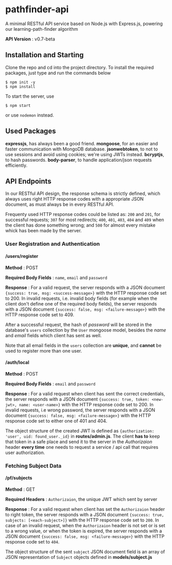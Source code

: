 # pathfinder-api
A minimal RESTful API service based on Node.js with Express.js, powering our learning-path-finder algorithm

**API Version** : v0.7-beta

## Installation and Starting
Clone the repo and cd into the project directory. To install the required packages, just type and run the commands below
```
$ npm init -y
$ npm install
```

To start the server, use
```
$ npm start
```
or use `nodemon` instead.

## Used Packages
**expressjs**, has always been a good friend.
**mongoose**, for an easier and faster communication with MongoDB database.
**jsonwebtoken**, to not to use sessions and avoid using cookies; we're using JWTs instead.
**bcryptjs**, to hash passwords.
**body-parser**, to handle application/json requests efficiently.

## API Endpoints
In our RESTful API design, the response schema is strictly defined, which always uses right HTTP response codes with a appropriate JSON document, as must always be in every RESTful API.

Frequenty used HTTP response codes could be listed as: `200` and `201`, for successful requests; `307` for most redirects; `400`, `401`, `403`, `404` and `409` when the client has done something wrong; and `500` for almost every mistake whick has been made by the server.

### User Registration and Authentication

#### /users/register
**Method** : POST

**Required Body Fields** : `name`, `email` and `password`

**Response** : For a valid request, the server responds with a JSON document `{success: true, msg: <success-message>}` with the HTTP response code set to 200. In invalid requests, i.e. invalid body fields (for example when the client don't define one of the required body fields), the server responds with a JSON document `{success: false, msg: <failure-message>}` with the HTTP response code set to 409.

After a successful request, the hash of *password* will be stored in the database's `users` collection by the `User` mongoose model, besides the *name* and  *email* fields which client has sent as well.

Note that all email fields in the `users` collection are **unique**, and **cannot** be used to register more than one user.

#### /auth/local
**Method** : POST

**Required Body Fields** : `email` and `password`

**Response** : For a valid request when client has sent the correct credentials, the server responds with a JSON document `{success: true, token: <new-jwt>, name: <user-name>}` with the HTTP response code set to 200. In invalid requests, i.e wrong password, the server responds with a JSON document `{success: false, msg: <failure-message>}` with the HTTP response code set to either one of 401 and 404.

The object structure of the created JWT is defined as `{authorization: 'user', uid: found_user._id}` in **routes/admin.js**. The client **has to** keep that token in a safe place and send it to the server in the *Authorizaion* header  **every time** one needs to request a service / api call that requires user authorization.

### Fetching Subject Data

#### /pf/subjects
**Method** : GET

**Required Headers** : `Authorizaion`, the unique JWT which sent by server

**Response** : For a valid request when client has set the `Authorizaion` header to right token, the server responds with a JSON document `{success: true, subjects: [<each-subject>]}` with the HTTP response code set to `200`. In case of an invalid request, when the `Authorizaion` header is not set or is set to a wrong value, or when the token is expired, the server responds with a JSON document `{success: false, msg: <failure-message>}` with the HTTP response code set to `404`.

The object structure of the sent `subject` JSON document field is an array of JSON representation of `Subject` objects defined in **models/subject.js**
